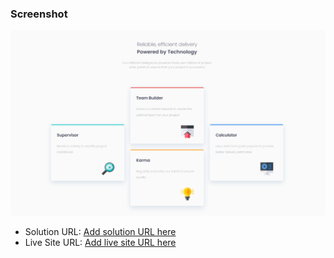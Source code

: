### Screenshot

![](./design/screenshot-desktop.png)

- Solution URL: [Add solution URL here](https://your-solution-url.com)
- Live Site URL: [Add live site URL here](https://your-live-site-url.com)
